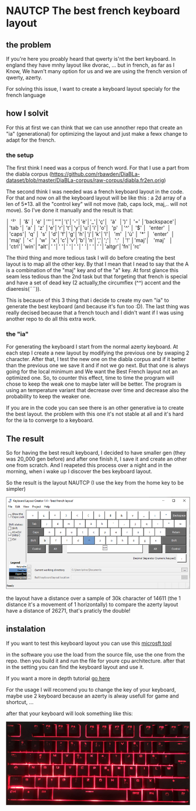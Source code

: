 # **NAUTCP** The best french keyboard layout 


## the problem
If you're here you proably heard that qwerty is'nt the bert keyboard. 
In england they have mnhy layout like dvorac, ...
but in french, as far as I Know, We havn't many option for us and we are using the french version of qwerty, azerty.

For solving this issue, I want to create a keyboard layout specialy for the french language

## how I solvit

For this at first we can think that we can use annother repo that create an "ia" (generational) for optimizing the layout and just make a fewx change to adapt for the french.

### the setup

The first think I need was a corpus of french word. For that I use a part from the diabla corpus (https://github.com/rbawden/DiaBLa-dataset/blob/master/DiaBLa-corpus/raw-corpus/diabla.fr2en.orig)

The second think I was needed was a french keyboard layout in the code. For that and now on all the keyboard layout will be like this : a 2d array of a len of 5*13. all the "control key" will not move (tab, caps lock, maj,.. will not move).
So I've done it manually and the result is that:




│ '²'  │ '&' │ 'é' │'"'│"'"│'('│'-'│'è'│'_'│'ç'│  'à'  │')' │ '=' │'backspace'│
│'tab '│ 'a' │ 'z' │'e'│'r'│'t'│'y'│'u'│'i'│'o'│  'p'  │'^' │ '$' │  'enter'  │
│'caps'│ 'q' │ 's' │'d'│'f'│'g'│'h'│'j'│'k'│'l'│  'm'  │'ù' │ '*' │  'enter'  │
│'maj' │ '<' │ 'w' │'x'│'c'│'v'│'b'│'n'│','│';'│  ':'  │'!' │'maj'│   'maj'   │
│'ctrl'│'win'│"alt'│' '│' '│' '│' '│' '│' '│' '│'altgr'│'fn'│'rc' 


The third thing and more tedious task I will do before creating the best layout is to map all the other key.
By that I mean that I nead to say that the A is a combination of the "maj" key and of the "a" key.
At forst glance this seam less tedious than the 2nd task but that forgeting that french is special and have a set of dead key (2 actually,the circumflex (^^) accent and the diaeresis(¨¨)).

This is because of this 3 thing that i decide to create my own "ia" to generate the best keyboard (and because it's fun too :D). The last thing was really decised because that a french touch and I didn't want if I was using another repo to do all this extra work.

### the "ia"

For generating the keyboard I start from the normal azerty keyboard. At each step I create a new layout by modifying the previous one by swaping 2 character. After that, I test the new one on the diabla corpus and if it better than the previous one we save it and if not we go next.
But that one is alwys going for the local minimum and We want the Best French layout not an optimized one. So, to counter this effect, time to time the program will chose to keep the weak one to maybe later will be better. The program is using an temperature variant that decrease over time and decrease also the probability to keep the weaker one.


If you are in the code you can see there is an other generative ia to create the best layout. the problem with this one it's not stable at all and it's hard for the ia to converge to a keyboard.


## The result

So for having the best result keyboard, I decided to have smaller gen (they was 20_000 gen before) and after one finish it, I save it and create an other one from scratch. And I reapeted this process over a night and in the morning, when i wake up I discover the bes keyboard layout.

So the result is the layout NAUTCP (I use the key from the home key to be simpler)

![the nautcp layout](./nautcp.png)

the layout have a distance over a sample of 30k character of 14611 (the 1 distance it's a movement of 1 horizontally)
to compare the azerty layout have a distance of 26271, that's praticly the double!



## instalation

If you want to test this keyboard layout you can use this [microsft tool](https://www.microsoft.com/en-us/download/details.aspx?id=102134)

in the software you use the load from the source file, use the one from the repo. then you build it and run the file for youre cpu architecture.
after that in the setting you can find the keyboard layout and use it.

If you want a more in depth tutorial [go here](https://www.addictivetips.com/windows-tips/install-custom-keyboard-windows-10/)


For the usage I will recomend you to change the key of your keyboard, maybe use 2 keyboard because an azerty is alway usefull for game and shortcut, ...

after that your keyboard will look something like this:

![my keyboard](./my%20keyboard.jpg)

